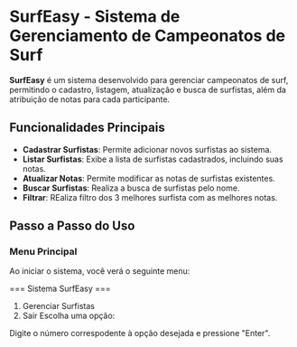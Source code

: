 # SurfEasy - Sistema de Gerenciamento de Campeonatos de Surf

**SurfEasy** é um sistema desenvolvido para gerenciar campeonatos de surf, permitindo o cadastro, listagem, atualização e busca de surfistas, além da atribuição de notas para cada participante.

## Funcionalidades Principais

- **Cadastrar Surfistas**: Permite adicionar novos surfistas ao sistema.
- **Listar Surfistas**: Exibe a lista de surfistas cadastrados, incluindo suas notas.
- **Atualizar Notas**: Permite modificar as notas de surfistas existentes.
- **Buscar Surfistas**: Realiza a busca de surfistas pelo nome.
- **Filtrar**: REaliza filtro dos 3 melhores surfista com as melhores notas.

## Passo a Passo do Uso

### Menu Principal
Ao iniciar o sistema, você verá o seguinte menu:

=== Sistema SurfEasy ===
1. Gerenciar Surfistas
2. Sair
Escolha uma opção:

Digite o número correspodente à opção desejada e pressione "Enter".
